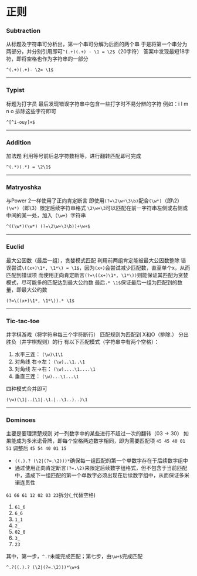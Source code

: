 # 正则
### Subtraction
从标题及字符串可分析出，第一个串可分解为后面的两个串
于是将第一个串分为两部分，并分别引用即可``^(.+)(.+) - \1 = \2$``（20字符）
答案中发现最短18字符，即将空格也作为字符串的一部分
```
^(.+)(.+)- \2= \1$
```

---
### Typist
标题为打字员
最后发现错误字符串中包含一些打字时不易分辨的字符
例如：i l m n o
排除这些字符即可
```
^[^i-ouy]+$
```

---
### Addition
加法题
利用等号前后总字符数相等，进行翻转匹配即可完成
```
^(.*)(.*) = \2\1$
```

---
### Matryoshka
与Power 2一样使用了正向肯定断言
即使用``(?=\2\w+\3\b)``配合``(\w*)``（即\2）``(\w*)``（即\3）限定后续字符串格式
``\2\w+\3``可以匹配在前一字符串左侧或右侧或中间的某一处，加入（``\w+``）字符串
```
^((\w*)(\w*) (?=\2\w+\3\b))+\w+$
```

---
### Euclid
最大公因数（最后一组），贪婪模式匹配
利用前两组肯定能被最大公因数整除
错误尝试``\((x+)\1*, \1*\) = \1$``，因为``(x+)``会尝试减少匹配数，直至单个x，从而匹配到错误项
而使用正向肯定断言``(?=\((x+)\1*, \1*\))``则能保证其匹配为贪婪模式，尽可能多的匹配达到最大公约数
最后``.* \1$``保证最后一组为匹配到的数量，即最大公约数
```
(?=\((x+)\1*, \1*\)).* \1$
```

---
### Tic-tac-toe
井字棋游戏（将字符串每三个字符断行）
匹配规则为匹配到 X和O（排除.） 分出胜负（井字棋规则）的行
有以下匹配模式（字符串中有两个空格）：
1. 水平三连： ``(\w)\1\1``
2. 对角线 右->左： ``(\w)..\1..\1``
3. 对角线 左->右： ``(\w)....\1....\1``
4. 垂直三连：  ``(\w)...\1...\1``

四种模式合并即可
```
(\w)(\1|..(\1|.\1.|..\1..)..)\1
```

---
### Dominoes
主要是要理清楚规则
对一列数字中的某些进行不超过一次的翻转（03 -> 30）
如果能成为多米诺骨牌，即每个空格两边数字相同，即为需要匹配项
``45 45 40 01 51`` 调整后 ``45 54 40 01 15``
- ``((.).? (\2|(?=.\2)))*``确保每一组匹配的第一个单数字存在于后续数字组中
- 通过使用正向肯定断言``(?=.\2)``来限定后续数字组格式，但不包含于当前匹配中，造成下一组匹配的第一个单数字必须出现在后续数字组中，从而保证多米诺连贯性

``61 66 61 12 02 03 23``拆分(_代替空格)
1. ``61_6``
2. ``6_6``
3. ``1_1``
4. ``2_``
5. ``02_0``
6. ``3_``
7. ``23``

其中，第一步，``^.?``未能完成匹配；第七步，由``\w+$``完成匹配
```
^.?((.).? (\2|(?=.\2)))*\w+$
```
